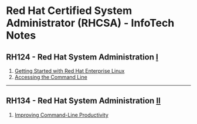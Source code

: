 # Red Hat Certified System Administrator (RHCSA) - InfoTech Notes

## RH124 - Red Hat System Administration [I](https://archive.org/download/rhcsa/RHEL%208.0%20RH124%20-%20Red%20Hat%20System%20Administration%20I%20-%201st%20-%20RedHat.pdf)

1. [Getting Started with Red Hat Enterprise Linux](https://github.com/infotechca/rhcsa/blob/main/RH124-I/CHAPTER_01.md)
2. [Accessing the Command Line](https://github.com/infotechca/rhcsa/blob/main/RH124-I/CHAPTER_02.md)


---

## RH134 - Red Hat System Administration [II](https://archive.org/download/rhcsa/RHEL%208.0%20RH134%20-%20Red%20Hat%20System%20Administration%20II%20-%201st%20-%20RedHat.pdf)

1. [Improving Command-Line Productivity](https://github.com/infotechca/rhcsa/blob/main/RH134-II/1.%20Improving%20Command-Line%20Productivity.md)

